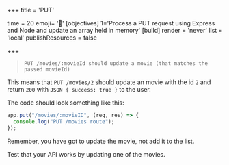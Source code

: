+++
title = 'PUT'

time = 20
emoji= '📨'
[objectives]
    1='Process a PUT request using Express and Node and update an array held in memory'
[build]
  render = 'never'
  list = 'local'
  publishResources = false

+++

> `PUT /movies/:movieId should update a movie (that matches the passed movieId)`

This means that `PUT /movies/2` should update an movie with the id `2` and return `200` with `JSON { success: true }` to the user.

The code should look something like this:

```js
app.put("/movies/:movieID", (req, res) => {
  console.log("PUT /movies route");
});
```

Remember, you have got to update the movie, not add it to the list.

Test that your API works by updating one of the movies.
